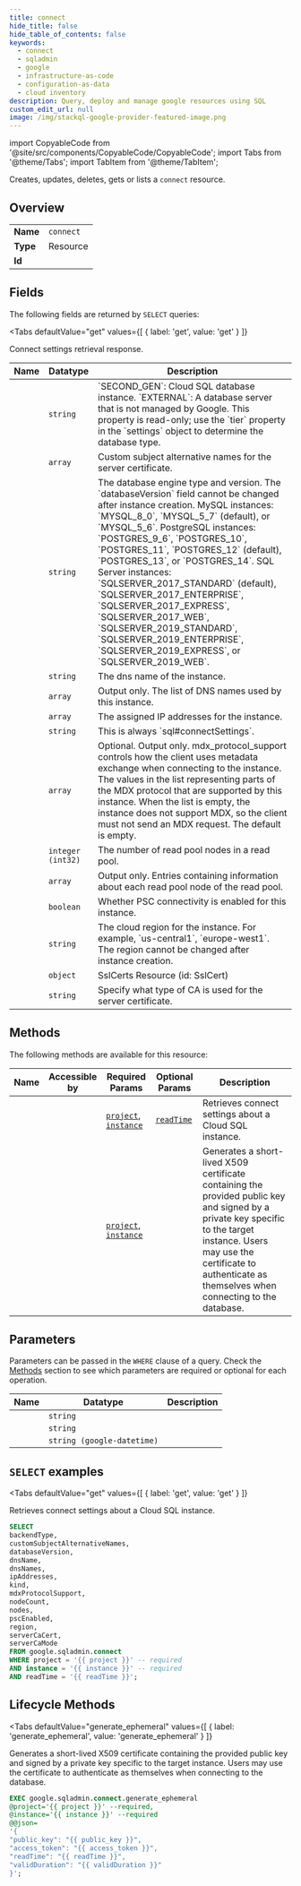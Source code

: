 ```yaml
--- 
title: connect
hide_title: false
hide_table_of_contents: false
keywords:
  - connect
  - sqladmin
  - google
  - infrastructure-as-code
  - configuration-as-data
  - cloud inventory
description: Query, deploy and manage google resources using SQL
custom_edit_url: null
image: /img/stackql-google-provider-featured-image.png
---
```


import CopyableCode from '@site/src/components/CopyableCode/CopyableCode';
import Tabs from '@theme/Tabs';
import TabItem from '@theme/TabItem';

Creates, updates, deletes, gets or lists a <code>connect</code> resource.

## Overview
<table><tbody>
<tr><td><b>Name</b></td><td><code>connect</code></td></tr>
<tr><td><b>Type</b></td><td>Resource</td></tr>
<tr><td><b>Id</b></td><td><CopyableCode code="google.sqladmin.connect" /></td></tr>
</tbody></table>

## Fields

The following fields are returned by `SELECT` queries:

<Tabs
    defaultValue="get"
    values={[
        { label: 'get', value: 'get' }
    ]}
>
<TabItem value="get">

Connect settings retrieval response.

<table>
<thead>
    <tr>
    <th>Name</th>
    <th>Datatype</th>
    <th>Description</th>
    </tr>
</thead>
<tbody>
<tr>
    <td><CopyableCode code="backendType" /></td>
    <td><code>string</code></td>
    <td>`SECOND_GEN`: Cloud SQL database instance. `EXTERNAL`: A database server that is not managed by Google. This property is read-only; use the `tier` property in the `settings` object to determine the database type.</td>
</tr>
<tr>
    <td><CopyableCode code="customSubjectAlternativeNames" /></td>
    <td><code>array</code></td>
    <td>Custom subject alternative names for the server certificate.</td>
</tr>
<tr>
    <td><CopyableCode code="databaseVersion" /></td>
    <td><code>string</code></td>
    <td>The database engine type and version. The `databaseVersion` field cannot be changed after instance creation. MySQL instances: `MYSQL_8_0`, `MYSQL_5_7` (default), or `MYSQL_5_6`. PostgreSQL instances: `POSTGRES_9_6`, `POSTGRES_10`, `POSTGRES_11`, `POSTGRES_12` (default), `POSTGRES_13`, or `POSTGRES_14`. SQL Server instances: `SQLSERVER_2017_STANDARD` (default), `SQLSERVER_2017_ENTERPRISE`, `SQLSERVER_2017_EXPRESS`, `SQLSERVER_2017_WEB`, `SQLSERVER_2019_STANDARD`, `SQLSERVER_2019_ENTERPRISE`, `SQLSERVER_2019_EXPRESS`, or `SQLSERVER_2019_WEB`.</td>
</tr>
<tr>
    <td><CopyableCode code="dnsName" /></td>
    <td><code>string</code></td>
    <td>The dns name of the instance.</td>
</tr>
<tr>
    <td><CopyableCode code="dnsNames" /></td>
    <td><code>array</code></td>
    <td>Output only. The list of DNS names used by this instance.</td>
</tr>
<tr>
    <td><CopyableCode code="ipAddresses" /></td>
    <td><code>array</code></td>
    <td>The assigned IP addresses for the instance.</td>
</tr>
<tr>
    <td><CopyableCode code="kind" /></td>
    <td><code>string</code></td>
    <td>This is always `sql#connectSettings`.</td>
</tr>
<tr>
    <td><CopyableCode code="mdxProtocolSupport" /></td>
    <td><code>array</code></td>
    <td>Optional. Output only. mdx_protocol_support controls how the client uses metadata exchange when connecting to the instance. The values in the list representing parts of the MDX protocol that are supported by this instance. When the list is empty, the instance does not support MDX, so the client must not send an MDX request. The default is empty.</td>
</tr>
<tr>
    <td><CopyableCode code="nodeCount" /></td>
    <td><code>integer (int32)</code></td>
    <td>The number of read pool nodes in a read pool.</td>
</tr>
<tr>
    <td><CopyableCode code="nodes" /></td>
    <td><code>array</code></td>
    <td>Output only. Entries containing information about each read pool node of the read pool.</td>
</tr>
<tr>
    <td><CopyableCode code="pscEnabled" /></td>
    <td><code>boolean</code></td>
    <td>Whether PSC connectivity is enabled for this instance.</td>
</tr>
<tr>
    <td><CopyableCode code="region" /></td>
    <td><code>string</code></td>
    <td>The cloud region for the instance. For example, `us-central1`, `europe-west1`. The region cannot be changed after instance creation.</td>
</tr>
<tr>
    <td><CopyableCode code="serverCaCert" /></td>
    <td><code>object</code></td>
    <td>SslCerts Resource (id: SslCert)</td>
</tr>
<tr>
    <td><CopyableCode code="serverCaMode" /></td>
    <td><code>string</code></td>
    <td>Specify what type of CA is used for the server certificate.</td>
</tr>
</tbody>
</table>
</TabItem>
</Tabs>

## Methods

The following methods are available for this resource:

<table>
<thead>
    <tr>
    <th>Name</th>
    <th>Accessible by</th>
    <th>Required Params</th>
    <th>Optional Params</th>
    <th>Description</th>
    </tr>
</thead>
<tbody>
<tr>
    <td><a href="#get"><CopyableCode code="get" /></a></td>
    <td><CopyableCode code="select" /></td>
    <td><a href="#parameter-project"><code>project</code></a>, <a href="#parameter-instance"><code>instance</code></a></td>
    <td><a href="#parameter-readTime"><code>readTime</code></a></td>
    <td>Retrieves connect settings about a Cloud SQL instance.</td>
</tr>
<tr>
    <td><a href="#generate_ephemeral"><CopyableCode code="generate_ephemeral" /></a></td>
    <td><CopyableCode code="exec" /></td>
    <td><a href="#parameter-project"><code>project</code></a>, <a href="#parameter-instance"><code>instance</code></a></td>
    <td></td>
    <td>Generates a short-lived X509 certificate containing the provided public key and signed by a private key specific to the target instance. Users may use the certificate to authenticate as themselves when connecting to the database.</td>
</tr>
</tbody>
</table>

## Parameters

Parameters can be passed in the `WHERE` clause of a query. Check the [Methods](#methods) section to see which parameters are required or optional for each operation.

<table>
<thead>
    <tr>
    <th>Name</th>
    <th>Datatype</th>
    <th>Description</th>
    </tr>
</thead>
<tbody>
<tr id="parameter-instance">
    <td><CopyableCode code="instance" /></td>
    <td><code>string</code></td>
    <td></td>
</tr>
<tr id="parameter-project">
    <td><CopyableCode code="project" /></td>
    <td><code>string</code></td>
    <td></td>
</tr>
<tr id="parameter-readTime">
    <td><CopyableCode code="readTime" /></td>
    <td><code>string (google-datetime)</code></td>
    <td></td>
</tr>
</tbody>
</table>

## `SELECT` examples

<Tabs
    defaultValue="get"
    values={[
        { label: 'get', value: 'get' }
    ]}
>
<TabItem value="get">

Retrieves connect settings about a Cloud SQL instance.

```sql
SELECT
backendType,
customSubjectAlternativeNames,
databaseVersion,
dnsName,
dnsNames,
ipAddresses,
kind,
mdxProtocolSupport,
nodeCount,
nodes,
pscEnabled,
region,
serverCaCert,
serverCaMode
FROM google.sqladmin.connect
WHERE project = '{{ project }}' -- required
AND instance = '{{ instance }}' -- required
AND readTime = '{{ readTime }}';
```
</TabItem>
</Tabs>


## Lifecycle Methods

<Tabs
    defaultValue="generate_ephemeral"
    values={[
        { label: 'generate_ephemeral', value: 'generate_ephemeral' }
    ]}
>
<TabItem value="generate_ephemeral">

Generates a short-lived X509 certificate containing the provided public key and signed by a private key specific to the target instance. Users may use the certificate to authenticate as themselves when connecting to the database.

```sql
EXEC google.sqladmin.connect.generate_ephemeral 
@project='{{ project }}' --required, 
@instance='{{ instance }}' --required 
@@json=
'{
"public_key": "{{ public_key }}", 
"access_token": "{{ access_token }}", 
"readTime": "{{ readTime }}", 
"validDuration": "{{ validDuration }}"
}';
```
</TabItem>
</Tabs>
